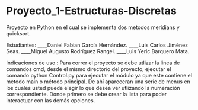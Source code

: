 # Proyecto_1-Estructuras-Discretas
Proyecto en Python en el cual se implementa dos metodos meridians y quicksort.

Estudiantes:
____Daniel Fabian García Hernández.
____Luis Carlos Jiménez Seas.
____Miguel Augusto Rodríguez Rangel.
____Luis Yeric Barquero Mata.

Indicaciones de uso : 
Para correr el proyecto se debe utlizar la linea de comandos cmd, desde el mismo directorio del proyecto, ejecutar el comando python Control.py para ejecutar el módulo ya que este contiene el metodo main o método principal. De ahí apareceran una serie de menus en los cuales usted puede elegir lo que desea ver utlizando la numeración correspondiente. Donde primero se debe crear la lista para poder interactuar con las demás opciones.
